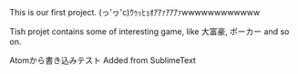 This is our first project.
(っ'ヮ'c)ｳｩｯﾋｮｵｱｱｧｱｱｱｧwwwwwwwwwwww

Tish projet contains some of interesting game, like 大富豪, ポーカー and so on.

Atomから書き込みテスト
Added from SublimeText